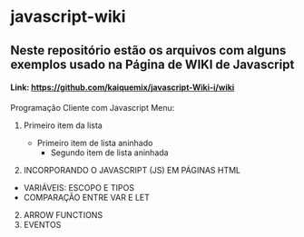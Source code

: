 # javascript-wiki
## Neste repositório estão os arquivos com alguns exemplos usado na Página de WIKI de Javascript
#### Link: https://github.com/kaiquemix/javascript-Wiki-i/wiki

Programação Cliente com Javascript
Menu:
1. Primeiro item da lista
   - Primeiro item de lista aninhado
     - Segundo item de lista aninhada
     
1. INCORPORANDO O JAVASCRIPT (JS) EM PÁGINAS HTML
 - VARIÁVEIS: ESCOPO E TIPOS
 - COMPARAÇÃO ENTRE VAR E LET
2. ARROW FUNCTIONS
3. EVENTOS

